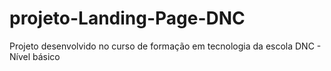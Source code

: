 # projeto-Landing-Page-DNC
Projeto desenvolvido no curso de formação em tecnologia da escola DNC - Nível básico

